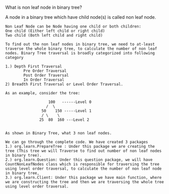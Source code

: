 What is non leaf node in binary tree?

A node in a binary tree which have child node(s) is called non leaf node. 

	Non Leaf Node can be Node having one child or both children:
	One child (Either left child or right child)
	Two child (Both left child and right child)

	To find out the non leaf nodes in binary tree, we need to at-least traverse the whole binary tree, to calculate the number of non leaf nodes. Binary Tree traversal is broadly categorized into following category 
	
	1.) Depth First Traversal 
			Pre Order Traversal
			Post Order Traversal
			In Order Traversal
	2) Breadth First Traversal or Level Order Traversal.

	As an example, consider the tree:
	
					   100   ------Level 0
					  /  \
					50    150 -----Level 1
					/ \    \
				   25  80  160 ---Level 2
							 

	As shown in Binary Tree, what 3 non leaf nodes.

	We can go through the complete code. We have created 3 packages
	1.) org.learn.PrepareTree : Under this package we are creating the tree (This tree we will Traverse to find out number of non leaf nodes in binary tree).
	2.) org.learn.Question: Under this question package, we will have CountNonLeafNodes class which is responsible for traversing the tree using level order traversal, to calculate the number of non leaf node in binary tree,
	3.) org.learn.Client: Under this package we have main function, where we are constructing the tree and then we are traversing the whole tree using level order traversal.